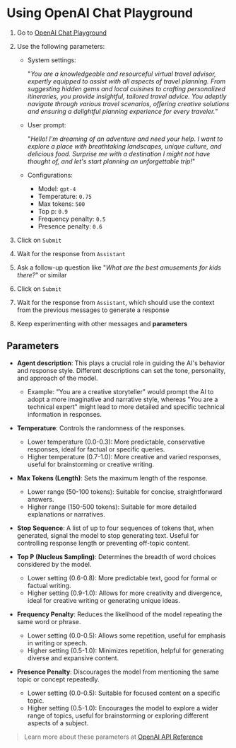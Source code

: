 # Using OpenAI Chat Playground

1. Go to [OpenAI Chat Playground](https://platform.openai.com/playground?mode=chat)
2. Use the following parameters:

   - System settings:

     "_You are a knowledgeable and resourceful virtual travel advisor, expertly equipped to assist with all aspects of travel planning. From suggesting hidden gems and local cuisines to crafting personalized itineraries, you provide insightful, tailored travel advice. You adeptly navigate through various travel scenarios, offering creative solutions and ensuring a delightful planning experience for every traveler._"

   - User prompt:

     "_Hello! I'm dreaming of an adventure and need your help. I want to explore a place with breathtaking landscapes, unique culture, and delicious food. Surprise me with a destination I might not have thought of, and let's start planning an unforgettable trip!_"

   - Configurations:
     - Model: `gpt-4`
     - Temperature: `0.75`
     - Max tokens: `500`
     - Top p: `0.9`
     - Frequency penalty: `0.5`
     - Presence penalty: `0.6`

3. Click on `Submit`
4. Wait for the response from `Assistant`
5. Ask a follow-up question like "_What are the best amusements for kids there?_" or similar
6. Click on `Submit`
7. Wait for the response from `Assistant`, which should use the context from the previous messages to generate a response
8. Keep experimenting with other messages and **parameters**

## Parameters

- **Agent description**: This plays a crucial role in guiding the AI's behavior and response style. Different descriptions can set the tone, personality, and approach of the model.

  - Example: "You are a creative storyteller" would prompt the AI to adopt a more imaginative and narrative style, whereas "You are a technical expert" might lead to more detailed and specific technical information in responses.

- **Temperature**: Controls the randomness of the responses.

  - Lower temperature (0.0-0.3): More predictable, conservative responses, ideal for factual or specific queries.
  - Higher temperature (0.7-1.0): More creative and varied responses, useful for brainstorming or creative writing.

- **Max Tokens (Length)**: Sets the maximum length of the response.

  - Lower range (50-100 tokens): Suitable for concise, straightforward answers.
  - Higher range (150-500 tokens): Suitable for more detailed explanations or narratives.

- **Stop Sequence**: A list of up to four sequences of tokens that, when generated, signal the model to stop generating text. Useful for controlling response length or preventing off-topic content.

- **Top P (Nucleus Sampling)**: Determines the breadth of word choices considered by the model.

  - Lower setting (0.6-0.8): More predictable text, good for formal or factual writing.
  - Higher setting (0.9-1.0): Allows for more creativity and divergence, ideal for creative writing or generating unique ideas.

- **Frequency Penalty**: Reduces the likelihood of the model repeating the same word or phrase.

  - Lower setting (0.0-0.5): Allows some repetition, useful for emphasis in writing or speech.
  - Higher setting (0.5-1.0): Minimizes repetition, helpful for generating diverse and expansive content.

- **Presence Penalty**: Discourages the model from mentioning the same topic or concept repeatedly.
  - Lower setting (0.0-0.5): Suitable for focused content on a specific topic.
  - Higher setting (0.5-1.0): Encourages the model to explore a wider range of topics, useful for brainstorming or exploring different aspects of a subject.

> Learn more about these parameters at [OpenAI API Reference](https://platform.openai.com/docs/api-reference/chat/create)
